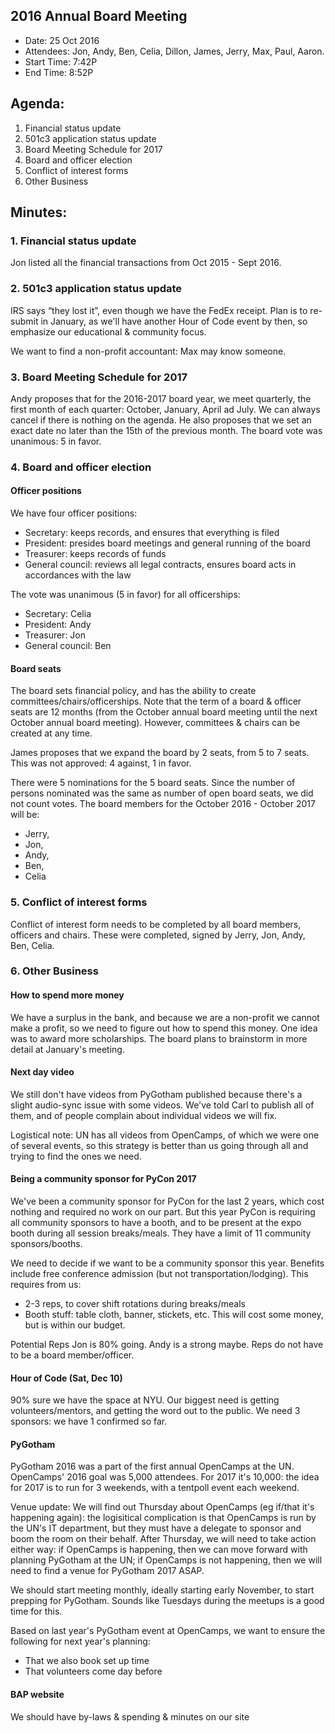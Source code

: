 ## 2016 Annual Board Meeting
- Date: 25 Oct 2016
- Attendees: Jon, Andy, Ben, Celia, Dillon, James, Jerry, Max, Paul, Aaron.
- Start Time: 7:42P
- End Time: 8:52P

## Agenda:
1. Financial status update
2. 501c3 application status update
3. Board Meeting Schedule for 2017
4. Board and officer election
5. Conflict of interest forms
6. Other Business

## Minutes:

### 1. Financial status update
Jon listed all the financial transactions from Oct 2015 - Sept 2016.

### 2. 501c3 application status update
IRS says “they lost it”, even though we have the FedEx receipt. Plan is to re-submit in January, as we'll have another 
Hour of Code event by then, so emphasize our educational & community focus.

We want to find a non-profit accountant: Max may know someone.

### 3. Board Meeting Schedule for 2017

Andy proposes that for the 2016-2017 board year, we meet quarterly, the first month of each quarter: October, January, April ad July.
We can always cancel if there is nothing on the agenda.
He also proposes that we set an exact date no later than the 15th of the previous month. The board vote was unanimous: 5 in favor.

### 4. Board and officer election

#### Officer positions

We have four officer positions:
- Secretary: keeps records, and ensures that everything is filed
- President: presides board meetings and general running of the board
- Treasurer: keeps records of funds
- General council: reviews all legal contracts, ensures board acts in accordances with the law

The vote was unanimous (5 in favor) for all officerships:
- Secretary: Celia
- President: Andy
- Treasurer: Jon
- General council: Ben

#### Board seats

The board sets financial policy, and has the ability to create committees/chairs/officerships. 
Note that the term of a board & officer seats are 12 months (from the October annual board meeting until the next October annual board meeting). However, committees & chairs can be created at any time.

James proposes that we expand the board by 2 seats, from 5 to 7 seats. This was not approved: 4 against, 1 in favor.

There were 5 nominations for the 5 board seats. Since the number of persons nominated was the same as number of open board seats, we
did not count votes. The board members for the October 2016 - October 2017 will be:
- Jerry, 
- Jon, 
- Andy, 
- Ben, 
- Celia

### 5. Conflict of interest forms

Conflict of interest form needs to be completed by all board members, officers and chairs. These were completed, signed by
Jerry, Jon, Andy, Ben, Celia.

### 6. Other Business

#### How to spend more money
We have a surplus in the bank, and because we are a non-profit we cannot make a profit, so we need to figure out how to spend
this money. One idea was to award more scholarships. The board plans to brainstorm in more detail at January's meeting.

#### Next day video
We still don't have videos from PyGotham published because there's a slight audio-sync issue with some videos. 
We've told Carl to publish all of them, and of people complain about individual videos we will fix. 

Logistical note: UN has all videos from OpenCamps, of which we were one of several events, so this strategy is better than us
going through all and trying to find the ones we need.

#### Being a community sponsor for PyCon 2017

We've been a community sponsor for PyCon for the last 2 years, which cost nothing and required no work on our part. 
But this year PyCon is requiring all community sponsors to have a booth, and to be present at the expo booth during all
session breaks/meals. They have a limit of 11 community sponsors/booths.

We need to decide if we want to be a community sponsor this year. Benefits include free conference admission 
(but not transportation/lodging). This requires from us:
- 2-3 reps, to cover shift rotations during breaks/meals
- Booth stuff: table cloth, banner, stickets, etc. This will cost some money, but is within our budget.

Potential Reps Jon is 80% going. Andy is a strong maybe. Reps do not have to be a board member/officer.

#### Hour of Code (Sat, Dec 10)

90% sure we have the space at NYU. Our biggest need is getting volunteers/mentors, and getting the word out to the public.
We need 3 sponsors: we have 1 confirmed so far.

#### PyGotham

PyGotham 2016 was a part of the first annual OpenCamps at the UN. OpenCamps' 2016 goal was 5,000 attendees. 
For 2017 it's 10,000: the idea for 2017 is to run for 3 weekends, with a tentpoll event each weekend.

Venue update: We will find out Thursday about OpenCamps (eg if/that it's happening again): the logisitical complication is that OpenCamps is 
run by the UN's IT department, but they must have a delegate to sponsor and boom the room on their behalf. After Thursday,
we will need to take action either way: if OpenCamps is happening, then we can move forward with planning PyGotham at the UN;
if OpenCamps is not happening, then we will need to find a venue for PyGotham 2017 ASAP.

We should start meeting monthly, ideally starting early November, to start prepping for PyGotham. Sounds like Tuesdays during the
meetups is a good time for this.

Based on last year's PyGotham event at OpenCamps, we want to ensure the following for next year's planning:
- That we also book set up time
- That volunteers come day before

#### BAP website

We should have by-laws & spending & minutes on our site
